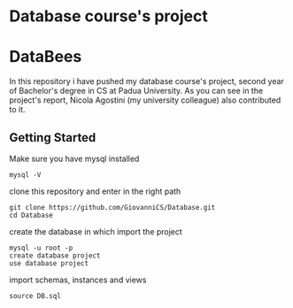# Database course's project
# DataBees
In this repository i have pushed my database course's project, second year of Bachelor's degree in CS at Padua University. 
As you can see in the project's report, Nicola Agostini (my university colleague) also contributed to it.
## Getting Started
Make sure you have mysql installed
```
mysql -V
```
clone this repository and enter in the right path
```
git clone https://github.com/GiovanniCS/Database.git
cd Database
```
create the database in which import the project
```
mysql -u root -p
create database project
use database project
```
import schemas, instances and views 
```
source DB.sql
```
